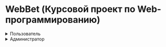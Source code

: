 # WebBet (Курсовой проект по Web-программированию)

<details><summary>Пользователь</summary>
  
### Вход в аккаунт
<img width="488" height="394" alt="image" src="https://github.com/user-attachments/assets/db442a5a-1160-4752-a849-7dbf1fe91b17" /> <br/>

### Регистрация
<img width="462" height="392" alt="image" src="https://github.com/user-attachments/assets/895fca3a-dd0c-49ce-9f1c-6698cebe8850" /> <br/>

### Просмотр профиля
<img width="948" height="520" alt="image" src="https://github.com/user-attachments/assets/cacfd280-507d-4cb4-bced-58f8aeb086be" /> <br/>

### Просмотр ставок
<img width="485" height="291" alt="image" src="https://github.com/user-attachments/assets/46a8356f-03f1-4aec-ae95-597323b0420e" /> <br/>

### Ставка на матч
<img width="841" height="565" alt="image" src="https://github.com/user-attachments/assets/ec284c07-18de-4f6b-a322-e216f57eb088" /> <br/>
</details>

<details><summary>Администратор</summary>
  
### Старт матчей
<img width="688" height="409" alt="image" src="https://github.com/user-attachments/assets/14459b3d-c77a-479a-afc9-22ad56ba6039" />

### Создание матчей
<img width="1033" height="355" alt="image" src="https://github.com/user-attachments/assets/38152af9-6b75-4cd0-b6ba-1abb6900655e" />
</details>

